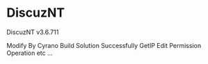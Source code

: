 DiscuzNT
========

DiscuzNT v3.6.711

Modify By Cyrano
Build Solution Successfully
GetIP
Edit Permission Operation
etc ...
